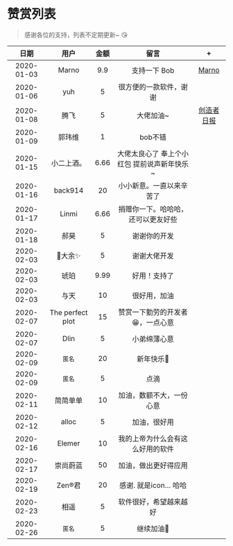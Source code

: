 # 赞赏列表

> 感谢各位的支持，列表不定期更新~ 😘

| 日期 | 用户 | 金额 | 留言 | + | 
| :--: | :--: | :--: | :--: | :--: |
| 2020-01-03 |  Marno | 9.9 | 支持一下 Bob | [Marno](https://github.com/MarnoDev) |
| 2020-01-06 |  yuh | 5 | 很方便的一款软件，谢谢 | |
| 2020-01-08 |  腾飞 | 5 | 大佬加油~ | [创造者日报](https://creatorsdaily.com/) |
| 2020-01-09 | 郭玮维 | 1 | bob不错 | |
| 2020-01-15 | 小二上酒。 | 6.66 | 大佬太良心了 奉上个小红包 提前说声新年快乐~ | |
| 2020-01-16 | back914 | 20 | 小小新意。一直以来辛苦了 | |
| 2020-01-17 | Linmi | 6.66 | 捐赠你一下。哈哈哈，还可以更友好些 |   |
| 2020-01-18 | 郝昊 | 5 | 谢谢你的开发 | |
| 2020-02-03 | 👊大余✨ | 5 | 谢谢大佬开发 | |
| 2020-02-03 | 琥珀 | 9.99 | 好用！支持了 | |
| 2020-02-03 | 与天 | 10 | 很好用，加油 | |
| 2020-02-07 | The perfect plot| 15 | 赞赏一下勤劳的开发者 😁，一点心意 | |
| 2020-02-07 | Dlin | 5 | 小弟绵薄心意 | |
| 2020-02-09 | `匿名` | 20 | 新年快乐🎉 | |
| 2020-02-09 | `匿名` | 5 | 点滴 | |
| 2020-02-11 | 简简单单 | 10 | 加油，数额不大，一份心意 | |
| 2020-02-12 | alloc | 5 | 加油，很好用 | |
| 2020-02-16 | Elemer | 10 | 我的上帝为什么会有这么好用的软件 | |
| 2020-02-17| 崇尚蔚蓝 | 50 | 加油，做出更好得应用 | |
| 2020-02-19 | Zen®君 | 20 | 感谢. 就是icon… 哈哈 | |
| 2020-02-23 | 相遥 | 5 | 软件很好，希望越来越好 | |
| 2020-02-26 | `匿名` | 5 | 继续加油💪 | |